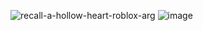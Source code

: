 ![recall-a-hollow-heart-roblox-arg](https://github.com/user-attachments/assets/afd836a3-a236-4da1-ae5d-1fb6f6ba995c)
![image](https://github.com/user-attachments/assets/21809975-db96-4489-82e7-5f0cde8e4aae)
